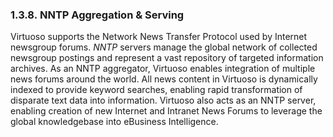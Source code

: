 <div id="onntp" class="section">

<div class="titlepage">

<div>

<div>

### 1.3.8. NNTP Aggregation & Serving

</div>

</div>

</div>

Virtuoso supports the Network News Transfer Protocol used by Internet
newsgroup forums. <span class="emphasis">*NNTP*</span> servers manage
the global network of collected newsgroup postings and represent a vast
repository of targeted information archives. As an NNTP aggregator,
Virtuoso enables integration of multiple news forums around the world.
All news content in Virtuoso is dynamically indexed to provide keyword
searches, enabling rapid transformation of disparate text data into
information. Virtuoso also acts as an NNTP server, enabling creation of
new Internet and Intranet News Forums to leverage the global
knowledgebase into eBusiness Intelligence.

</div>

